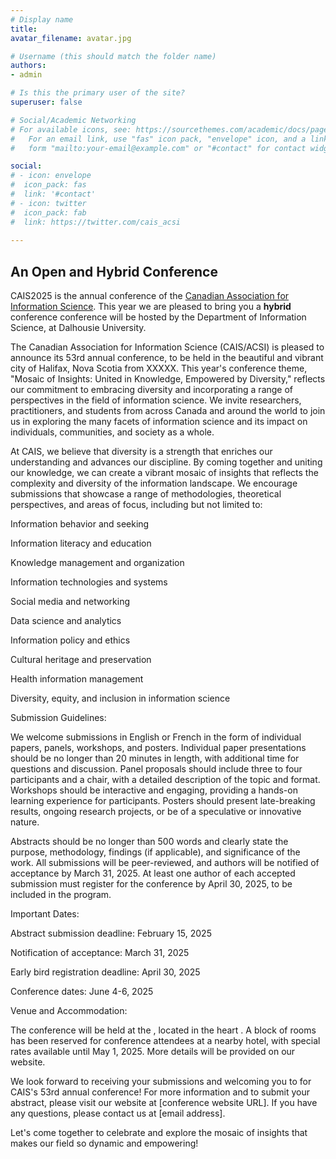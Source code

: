 ```yaml
---
# Display name
title: 
avatar_filename: avatar.jpg

# Username (this should match the folder name)
authors:
- admin

# Is this the primary user of the site?
superuser: false

# Social/Academic Networking
# For available icons, see: https://sourcethemes.com/academic/docs/page-builder/#icons
#   For an email link, use "fas" icon pack, "envelope" icon, and a link in the
#   form "mailto:your-email@example.com" or "#contact" for contact widget.

social:
# - icon: envelope
#  icon_pack: fas
#  link: '#contact'
# - icon: twitter
#  icon_pack: fab
#  link: https://twitter.com/cais_acsi
  
---
```


## An **Open and Hybrid** Conference  
CAIS2025 is the annual conference of the [Canadian Association for Information Science](http://cais-acsi.ca). 
This year we are pleased to bring you a **hybrid** conference conference will be hosted by the Department of Information Science, at Dalhousie University.

The Canadian Association for Information Science (CAIS/ACSI) is pleased to announce its 53rd annual conference, to be held in the beautiful and vibrant city of Halifax, Nova Scotia from XXXXX. This year's conference theme, "Mosaic of Insights: United in Knowledge, Empowered by Diversity," reflects our commitment to embracing diversity and incorporating a range of perspectives in the field of information science. We invite researchers, practitioners, and students from across Canada and around the world to join us in exploring the many facets of information science and its impact on individuals, communities, and society as a whole. 

At CAIS, we believe that diversity is a strength that enriches our understanding and advances our discipline. By coming together and uniting our knowledge, we can create a vibrant mosaic of insights that reflects the complexity and diversity of the information landscape. We encourage submissions that showcase a range of methodologies, theoretical perspectives, and areas of focus, including but not limited to: 

Information behavior and seeking 

Information literacy and education 

Knowledge management and organization 

Information technologies and systems 

Social media and networking 

Data science and analytics 

Information policy and ethics 

Cultural heritage and preservation 

Health information management 

Diversity, equity, and inclusion in information science 

 

Submission Guidelines: 

We welcome submissions in English or French in the form of individual papers, panels, workshops, and posters. Individual paper presentations should be no longer than 20 minutes in length, with additional time for questions and discussion. Panel proposals should include three to four participants and a chair, with a detailed description of the topic and format. Workshops should be interactive and engaging, providing a hands-on learning experience for participants. Posters should present late-breaking results, ongoing research projects, or be of a speculative or innovative nature. 

Abstracts should be no longer than 500 words and clearly state the purpose, methodology, findings (if applicable), and significance of the work. All submissions will be peer-reviewed, and authors will be notified of acceptance by March 31, 2025. At least one author of each accepted submission must register for the conference by April 30, 2025, to be included in the program. 

Important Dates: 

Abstract submission deadline: February 15, 2025 

Notification of acceptance: March 31, 2025 

Early bird registration deadline: April 30, 2025 

Conference dates: June 4-6, 2025 

 

Venue and Accommodation: 

The conference will be held at the , located in the heart . A block of rooms has been reserved for conference attendees at a nearby hotel, with special rates available until May 1, 2025. More details will be provided on our website. 

 

We look forward to receiving your submissions and welcoming you to for CAIS's 53rd annual conference! For more information and to submit your abstract, please visit our website at [conference website URL]. If you have any questions, please contact us at [email address]. 

Let's come together to celebrate and explore the mosaic of insights that makes our field so dynamic and empowering! 
